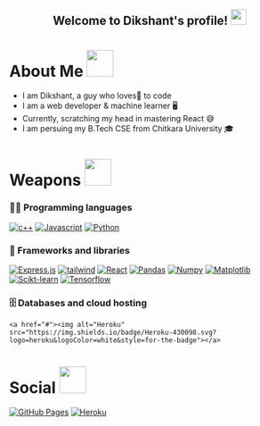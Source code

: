 

<h2 align="center">
  Welcome to Dikshant's profile!
  <img src="https://media.giphy.com/media/hvRJCLFzcasrR4ia7z/giphy.gif" width="28">
</h2>

<!-- <p align="right">
<a href="https://wakatime.com/@55be6508-87ce-4273-875e-f007b4032b9d">
  <img src="https://wakatime.com/badge/user/55be6508-87ce-4273-875e-f007b4032b9d.svg?style=social" alt="Total time coded since Sep 27 2021" />
</a>
</p> -->
  
<!-- <p align="center">
  <a href="https://github.com/mukulrajpoot262610?tab=repositories&sort=stargazers">
    <img alt="total stars" title="Total stars on GitHub" src="https://custom-icon-badges.herokuapp.com/badge/dynamic/json?logo=star&color=55960c&labelColor=488207&label=Stars&style=for-the-badge&query=%24.stars&url=https://api.github-star-counter.workers.dev/user/mukulrajpoot262610"/></a>
  <a href="https://github.com/mukulrajpoot262610?tab=followers">
    <img alt="followers" title="Follow me on Github" src="https://custom-icon-badges.herokuapp.com/github/followers/mukulrajpoot262610?color=236ad3&labelColor=1155ba&style=for-the-badge&logo=person-add&label=Follow&logoColor=white"/></a>
</p> -->

<h1>About Me <img src="https://media.giphy.com/media/r3J4ibKEk5MafUxFue/giphy.gif" width="48" /></h1>
<ul>
  <li>I am Dikshant, a guy who loves💖 to code</li>
  <li>I am a web developer & machine learner 🖥️</li>
  <li>Currently, scratching my head in mastering React 😅</li>
  <li>I am persuing my B.Tech CSE from Chitkara University 🎓</li>
<!--   <li>Check out my website: https://mukulrajpoot.com </li> -->
</ul>

<!-- <h1>My GitHub Stats <img src="https://media.giphy.com/media/cmOBZdewjfLzV9NQiH/giphy.gif" width="48" /></h1>

|<img align=center alt="Dikshant's streak" src="https://github-readme-stats.vercel.app/api?username=mukulrajpoot262610&show_icons=true&count_private=true&include_all_commits=true"/>|<img src="https://github-readme-streak-stats.herokuapp.com/?user=mukulrajpoot262610" />
|---|---| -->

<h1>Weapons <img src="https://media.giphy.com/media/2yzGTewUsGil0LFCTv/giphy.gif" width="48" /></h1>

### 👨‍💻 Programming languages

<p> 
  <a href="#"><img alt="c++" src="https://img.shields.io/badge/C%2B%2B-00599C?style=for-the-badge&logo=c%2B%2B&logoColor=white"></a>
  <a href="#"><img alt="Javascript" src="https://img.shields.io/badge/JavaScript-323330?style=for-the-badge&logo=javascript&logoColor=F7DF1E"></a>
  <a href="#"><img alt="Python" src="https://img.shields.io/badge/Python-FFD43B?style=for-the-badge&logo=python&logoColor=blue"></a>
</p>

### 🧰 Frameworks and libraries

<p>  
  <a href="#"><img alt="Express.js" src="https://img.shields.io/badge/Express.js-000000?style=for-the-badge&logo=express&logoColor=white"></a>
  <a href="#"><img alt="tailwind" src="https://img.shields.io/badge/tailwindcss-%2338B2AC.svg?style=for-the-badge&logo=tailwind-css&logoColor=white"></a>
  <a href="#"><img alt="React" src="https://img.shields.io/badge/React-20232a.svg?style=for-the-badge&logo=react&logoColor=%2361DAFB"></a>
  <a href="#"><img alt="Pandas" src="https://img.shields.io/badge/pandas-000000.svg?logo=pandas&logoColor=white&style=for-the-badge"></a>
  <a href="#"><img alt="Numpy" src="https://img.shields.io/badge/numpy-7996bd.svg?logo=numpy&logoColor=white&style=for-the-badge"></a>
  <a href="#"><img alt="Matplotlib" src="https://img.shields.io/badge/matplotlib-7as996.svg?logo=matplotlib&logoColor=white&style=for-the-badge"></a>
  <a href="#"><img alt="Scikt-learn" src="https://img.shields.io/badge/scikit-learn-278891.svg?logo=scikitlearn&logoColor=white&style=for-the-badge"></a>
  <a href="#"><img alt="Tensorflow" src="https://img.shields.io/badge/tensorflow-FFA500.svg?logo=tensorflow&logoColor=white&style=for-the-badge"></a>
</p>

### 🗄️ Databases and cloud hosting

<p>
<!--     <a href="#"><img alt="AWS" src="https://img.shields.io/badge/Amazon_AWS-FF9900?style=for-the-badge&logo=amazonaws&logoColor=white"></a> -->
   
    <a href="#"><img alt="Heroku" src="https://img.shields.io/badge/Heroku-430098.svg?logo=heroku&logoColor=white&style=for-the-badge"></a>
<!--     <a href="#"><img alt="Vercel" src="https://img.shields.io/badge/Vercel-000000.svg?logo=vercel&logoColor=white&style=for-the-badge"></a>
    <a href="#"><img alt="Netlify" src="https://img.shields.io/badge/Netlify-278891.svg?logo=netlify&logoColor=white&style=for-the-badge"></a>  
    <a href="#"><img alt="JSON SERVER" src="https://img.shields.io/badge/jsonserver-000098.svg?logo=jsonserverlogoColor=white&style=for-the-badge"></a>
    <a href="#"><img alt="Firebase" src="https://img.shields.io/badge/Firebase-eb9e34.svg?logo=firebase&logoColor=white&style=for-the-badge"></a>
    <a href="#"><img alt="MongoDB" src ="https://img.shields.io/badge/MongoDB-4ea94b.svg?logo=mongodb&logoColor=white&style=for-the-badge"></a> -->
</p>

<h1>Social <img src="https://media.giphy.com/media/YCVBc32RFdqKpkiIMF/giphy.gif" width="48" /></h1>
   <a href="mailto:09dikshant09@gmail.com"><img alt="GitHub Pages" src="https://img.shields.io/badge/Gmail-D14836?style=for-the-badge&logo=gmail&logoColor=white"></a>
   <a href="https://www.linkedin.com/in/dikshant-83b736200/"><img alt="Heroku" src="https://img.shields.io/badge/linkedin-%230077B5.svg?style=for-the-badge&logo=linkedin&logoColor=white"></a>
